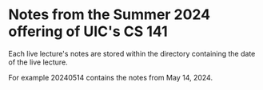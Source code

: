 # Notes from the Summer 2024 offering of UIC's CS 141
Each live lecture's notes are stored within the directory containing the date of the live lecture.

For example 20240514 contains the notes from May 14, 2024.